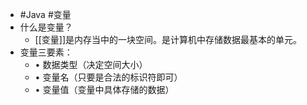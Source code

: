 - #Java #变量
- 什么是变量？
	- [[变量]]是内存当中的一块空间。是计算机中存储数据最基本的单元。
- 变量三要素：
	- • 数据类型（决定空间大小）
	- • 变量名（只要是合法的标识符即可）
	- • 变量值（变量中具体存储的数据）